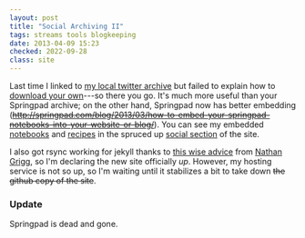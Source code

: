 ```yaml
---
layout: post
title: "Social Archiving II"
tags: streams tools blogkeeping
date: 2013-04-09 15:23
checked: 2022-09-28
class: site
---
```

Last time I linked to [my local twitter archive](/stream/tweets/) but failed to explain how to [download your own](http://blog.twitter.com/2012/12/your-twitter-archive.html)---so there you go.  It's much more useful than your Springpad archive; on the other hand, Springpad now has better embedding (~~http://springpad.com/blog/2013/03/how-to-embed-your-springpad-notebooks-into-your-website-or-blog/~~).  You can see my embedded [notebooks](/stream/springs/) and [recipes](/stream/springs/recipes.html) in the spruced up [social section](/stream/) of the site.

I also got rsync working for jekyll thanks to [this wise advice](http://nathangrigg.net/2012/04/rsyncing-jekyll/) from [Nathan Grigg](http://nathangrigg.net/), so I'm declaring the new site officially *up*.  However, my hosting service is not so up, so I'm waiting until it stabilizes a bit to take down ~~the github copy of the site~~.

### Update

Springpad is dead and gone.





